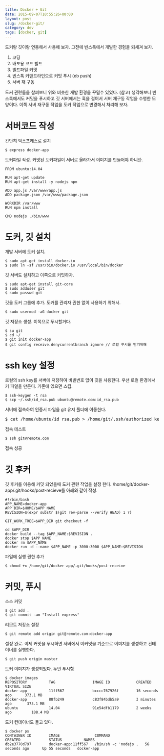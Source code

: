 ```yaml
---
title: Docker + Git
date: 2015-09-07T10:55:26+00:00
layout: post
slug: /docker-git/
category: dev
tags: [docker, git]
---
```


도커랑 깃이랑 연동해서 사용해 보자. 그전에 빈스톡에서 개발한 경험을 되새겨 보자.

1. 코딩
1. 배포용 코드 빌드
1. 빌드파일 커밋
1. 빈스톡 커맨드라인으로 커밋 푸시 (eb push)
1. 서버 재 구동

도커 관련들을 살펴보니 위와 비슷한 개발 환경을 꾸밀수 있었다. (참고) 생각해보니 빈스톡에서도 커밋을 푸시하고 깃 서버에서는 훅을 걸어서 서버 재구동 작업을 수행한 모양이다. 이쪽 서버 재구동 작업을 도커 작업으로 변경해서 처리해 보자.

# 서버코드 작성

간단히 익스프레스로 설치

```
$ express docker-app
```

도커파일 작성. 커밋된 도커파일이 서버로 올라가서 이미지를 만들어야 하니깐.

```
FROM ubuntu:14.04

RUN apt-get update
RUN apt-get install -y nodejs npm

ADD app.js /var/www/app.js
ADD package.json /var/www/package.json

WORKDIR /var/www
RUN npm install

CMD nodejs ./bin/www
```

# 도커, 깃 설치

개발 서버에 도커 설치.

```
$ sudo apt-get install docker.io
$ sudo ln -sf /usr/bin/docker.io /usr/local/bin/docker
```

깃 서버도 설치하고 이쪽으로 커밋하자.

```
$ sudo apt-get install git-core
$ sudo adduser git
$ sudo passwd git
```

깃을 도커 그룹에 추가. 도커를 관리자 권한 없이 사용하기 위해서.

```
$ sudo usermod -aG docker git
```

깃 저장소 생성. 이쪽으로 푸시할거다.

```
$ su git
$ cd ~/
$ git init docker-app
$ git config receive.denycurrentbranch ignore // 로컬 푸시를 받기위해
```

# ssh key 설정

로컬의 ssh key를 서버에 저장하여 비빌번호 없이 깃을 사용한다. 우선 로컬 환경에서 키 파일을 만든다. 기존에 있으면 스킵.

```
$ ssh-keygen -t rsa
$ scp ~/.ssh/id_rsa.pub ubuntu@remote.com:id_rsa.pub
```

서버에 접속하여 인증서 파일을 git 유저 폴더에 이동한다.

<pre>
$ cat /home/ubuntu/id_rsa.pub > /home/git/.ssh/authorized_keys
</pre>

접속 테스트

```
$ ssh git@remote.com
```

접속 성공

# 깃 후커

깃 후커를 이용해 커밋 되었을때 도커 관련 작업을 설정 한다. /home/git/docker-app/.git/hooks/post-recieve를 아래와 같이 작성.

```
#!/bin/bash
APP_NAME=docker-app
APP_DIR=$HOME/$APP_NAME
REVISION=$(expr substr $(git rev-parse --verify HEAD) 1 7)

GIT_WORK_TREE=$APP_DIR git checkout -f

cd $APP_DIR
docker build --tag $APP_NAME:$REVISION .
docker stop $APP_NAME
docker rm $APP_NAME
docker run -d --name $APP_NAME -p 3000:3000 $APP_NAME:$REVISION
```

파일에 실행 권한 추가

```
$ chmod +x /home/git/docker-app/.git/hooks/post-receive
```

# 커밋, 푸시

소스 커밋

```
$ git add .
$ git commit -am "Install express"
```

리모트 저장소 설정

```
$ git remote add origin git@remote.com:docker-app
```

설정 완료. 이제 커밋을 푸시하면 서버에서 이커밋을 기준으로 이미지를 생성하고 컨테이너를 실행한다.

```
$ git push origin master
```

도커 이미지가 생성되었다. 두번 푸시함

```
$ docker images
REPOSITORY          TAG                 IMAGE ID            CREATED             VIRTUAL SIZE
docker-app          11ff567             bcccc767926f        16 seconds ago      373.1 MB
docker-app          88fb249             c83f84bdb5a9        3 minutes ago       373.1 MB
ubuntu              14.04               91e54dfb1179        2 weeks ago         188.4 MB
```

도커 컨테이너도 돌고 있다.

```
$ docker ps
CONTAINER ID        IMAGE                COMMAND                CREATED             STATUS          NAMES
db2e3770d797        docker-app:11ff567   /bin/sh -c 'nodejs .   56 seconds ago      Up 55 seconds   docker-app
```
